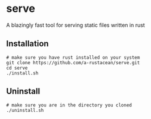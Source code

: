 # serve
A blazingly fast tool for serving static files written in rust

## Installation

```console
# make sure you have rust installed on your system
git clone https://github.com/a-rustacean/serve.git
cd serve
./install.sh
```

## Uninstall

```console
# make sure you are in the directory you cloned
./uninstall.sh
```
